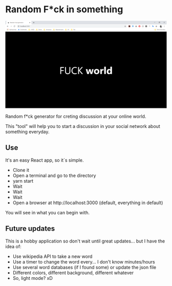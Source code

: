 # Random F*ck in something

![Example of running application](example.png)

Random f*ck generator for creting discussion at your online world.

This "tool" will help you to start a discussion in your social network about something everyday.

## Use

It's an easy React app, so it´s simple.

- Clone it
- Open a terminal and go to the directory
- yarn start
- Wait
- Wait
- Wait
- Open a browser at http://localhost:3000 (default, everything in default)

You will see in what you can begin with.

## Future updates

This is a hobby application so don't wait until great updates... but I have the idea of:

* Use wikipedia API to take a new word
* Use a timer to change the word every... I don't know minutes/hours
* Use several word databases (if I found some) or update the json file
* Different colors, different background, different whatever
* So, light mode? xD